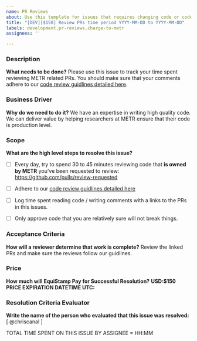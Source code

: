 ```yaml
---
name: PR Reviews
about: Use this template for issues that requires changing code or code infrastructure
title: "[DEV][$150] Review PRs time period YYYY-MM-DD to YYYY-MM-DD"
labels: development,pr-reviews,charge-to-metr
assignees: ''

---
```


### Description
**What needs to be done?**
Please use this issue to track your time spent reviewing METR related PRs. You should make sure that your comments adhere to our [code review guidlines detailed here](https://docs.google.com/document/d/1JIPmAY-45p-c3ygRgQn4Dkl1ji_GBjEcn4yaYXcNnfk/edit?tab=t.a1l0q5rh8z8z).

### Business Driver
**Why do we need to do it?**
We have an expertise in writing high quality code. We can deliver value by helping researchers at METR ensure that their code is production level.

### Scope
**What are the high level steps to resolve this issue?**

- [ ] Every day, try to spend 30 to 45 minutes reviewing code that **is owned by METR** you've been requested to review: https://github.com/pulls/review-requested
- [ ] Adhere to our [code review guidlines detailed here](https://docs.google.com/document/d/1JIPmAY-45p-c3ygRgQn4Dkl1ji_GBjEcn4yaYXcNnfk/edit?tab=t.a1l0q5rh8z8z)
- [ ] Log time spent reading code / writing comments with a links to the PRs in this issues.
- [ ] Only approve code that you are relatively sure will not break things.


### Acceptance Criteria
**How will a reviewer determine that work is complete?**
Review the linked PRs and make sure the reviews follow our guidlines.

### Price
**How much will EquiStamp Pay for Successful Resolution?**
**USD:$150**
**PRICE EXPIRATION DATETIME UTC:**

### Resolution Criteria Evaluator
**Write the name of the person who evaluated that this issue was resolved:**
[ @chriscanal ]

TOTAL TIME SPENT ON THIS ISSUE BY ASSIGNEE = HH:MM
